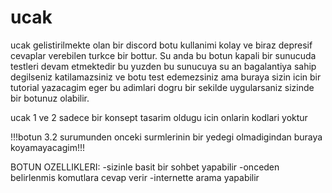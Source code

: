 # ucak
ucak gelistirilmekte olan bir discord botu kullanimi kolay ve biraz depresif cevaplar verebilen turkce bir bottur. Su anda bu botun kapali bir sunucuda testleri devam
etmektedir bu yuzden bu sunucuya su an bagalantiya sahip degilseniz katilamazsiniz ve botu test edemezsiniz ama buraya sizin icin bir tutorial yazacagim eger bu adimlari
dogru bir sekilde uygularsaniz sizinde bir botunuz olabilir.

ucak 1 ve 2 sadece bir konsept tasarim oldugu icin onlarin kodlari yoktur

!!!botun 3.2 surumunden onceki surmlerinin bir yedegi olmadigindan buraya koyamayacagim!!!


BOTUN OZELLIKLERI:
-sizinle basit bir sohbet yapabilir
-onceden belirlenmis komutlara cevap verir
-internette arama yapabilir
